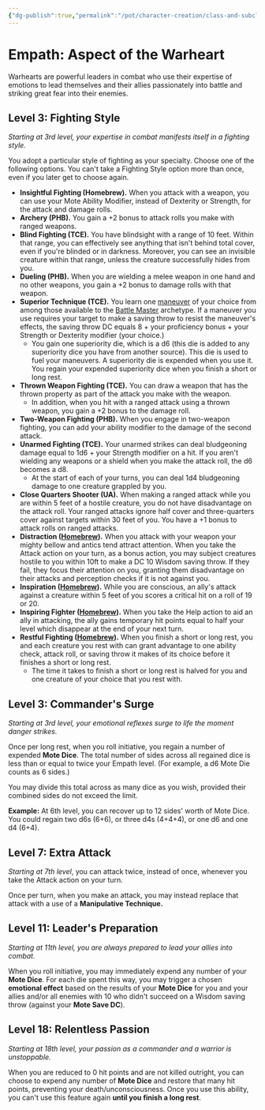 ```yaml
---
{"dg-publish":true,"permalink":"/pot/character-creation/class-and-subclasses/warheart-empath-v1/","tags":["empath","subclass","character-creation"]}
---
```


# Empath: Aspect of the Warheart

Warhearts are powerful leaders in combat who use their expertise of emotions to lead themselves and their allies passionately into battle and striking great fear into their enemies.

## Level 3: Fighting Style

*Starting at 3rd level, your expertise in combat manifests itself in a fighting style.*

You adopt a particular style of fighting as your specialty. Choose one of the following options. You can't take a Fighting Style option more than once, even if you later get to choose again.

- **Insightful Fighting (Homebrew).** When you attack with a weapon, you can use your Mote Ability Modifier, instead of Dexterity or Strength, for the attack and damage rolls.
- **Archery (PHB).** You gain a +2 bonus to attack rolls you make with ranged weapons.
- **Blind Fighting (TCE).** You have blindsight with a range of 10 feet. Within that range, you can effectively see anything that isn't behind total cover, even if you're blinded or in darkness. Moreover, you can see an invisible creature within that range, unless the creature successfully hides from you.
- **Dueling (PHB).** When you are wielding a melee weapon in one hand and no other weapons, you gain a +2 bonus to damage rolls with that weapon.
- **Superior Technique (TCE).** You learn one [maneuver](http://dnd5e.wikidot.com/fighter:battle-master:maneuvers) of your choice from among those available to the [Battle Master](http://dnd5e.wikidot.com/fighter:battle-master) archetype. If a maneuver you use requires your target to make a saving throw to resist the maneuver's effects, the saving throw DC equals 8 + your proficiency bonus + your Strength or Dexterity modifier (your choice.)
    - You gain one superiority die, which is a d6 (this die is added to any superiority dice you have from another source). This die is used to fuel your maneuvers. A superiority die is expended when you use it. You regain your expended superiority dice when you finish a short or long rest.
- **Thrown Weapon Fighting (TCE).** You can draw a weapon that has the thrown property as part of the attack you make with the weapon.
    - In addition, when you hit with a ranged attack using a thrown weapon, you gain a +2 bonus to the damage roll.
- **Two-Weapon Fighting (PHB).** When you engage in two-weapon fighting, you can add your ability modifier to the damage of the second attack.
- **Unarmed Fighting (TCE).** Your unarmed strikes can deal bludgeoning damage equal to 1d6 + your Strength modifier on a hit. If you aren't wielding any weapons or a shield when you make the attack roll, the d6 becomes a d8.
    - At the start of each of your turns, you can deal 1d4 bludgeoning damage to one creature grappled by you.
- **Close Quarters Shooter (UA).** When making a ranged attack while you are within 5 feet of a hostile creature, you do not have disadvantage on the attack roll. Your ranged attacks ignore half cover and three-quarters cover against targets within 30 feet of you. You have a +1 bonus to attack rolls on ranged attacks.
- **Distraction ([Homebrew](https://www.enworld.org/threads/homebrew-fighting-styles-thread.483800/)).** When you attack with your weapon your mighty bellow and antics tend attract attention. When you take the Attack action on your turn, as a bonus action, you may subject creatures hostile to you within 10ft to make a DC 10 Wisdom saving throw. If they fail, they focus their attention on you, granting them disadvantage on their attacks and perception checks if it is not against you.
- **Inspiration ([Homebrew](https://homebrewery.naturalcrit.com/share/Mr_PmXYwKakp)).** While you are conscious, an ally's attack against a creature within 5 feet of you scores a critical hit on a roll of 19 or 20.
- **Inspiring Fighter ([Homebrew](https://homebrewery.naturalcrit.com/share/Mr_PmXYwKakp)).** When you take the Help action to aid an ally in attacking, the ally gains temporary hit points equal to half your level which disappear at the end of your next turn.
- **Restful Fighting ([Homebrew](https://homebrewery.naturalcrit.com/share/Mr_PmXYwKakp)).** When you finish a short or long rest, you and each creature you rest with can grant advantage to one ability check, attack roll, or saving throw it makes of its choice before it finishes a short or long rest.
	- The time it takes to finish a short or long rest is halved for you and one creature of your choice that you rest with.

## Level 3: Commander's Surge

_Starting at 3rd level, your emotional reflexes surge to life the moment danger strikes._

Once per long rest, when you roll initiative, you regain a number of expended **Mote Dice**. The total number of sides across all regained dice is less than or equal to twice your Empath level. (For example, a d6 Mote Die counts as 6 sides.)

You may divide this total across as many dice as you wish, provided their combined sides do not exceed the limit.

**Example:** At 6th level, you can recover up to 12 sides' worth of Mote Dice. You could regain two d6s (6+6), or three d4s (4+4+4), or one d6 and one d4 (6+4).

## Level 7: Extra Attack

*Starting at 7th level*, you can attack twice, instead of once, whenever you take the Attack action on your turn.

Once per turn, when you make an attack, you may instead replace that attack with a use of a **Manipulative Technique.**

## Level 11: Leader's Preparation

*Starting at 11th level, you are always prepared to lead your allies into combat.*

When you roll initiative, you may immediately expend any number of your **Mote Dice**. For each die spent this way, you may trigger a chosen **emotional effect** based on the results of your **Mote Dice** for you and your allies and/or all enemies with 10 who didn't succeed on a Wisdom saving throw (against your **Mote Save DC**).

## Level 18: Relentless Passion

*Starting at 18th level, your passion as a commander and a warrior is unstoppable.*

When you are reduced to 0 hit points and are not killed outright, you can choose to expend any number of **Mote Dice** and restore that many hit points, preventing your death/unconsciousness. Once you use this ability, you can't use this feature again **until you finish a long rest**.
